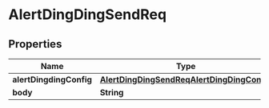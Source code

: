 # AlertDingDingSendReq

## Properties
Name | Type | Description | Notes
------------ | ------------- | ------------- | -------------
**alertDingdingConfig** | [**AlertDingDingSendReqAlertDingDingConfig**](AlertDingDingSendReqAlertDingDingConfig.md) |  |  [optional]
**body** | **String** |  | 
